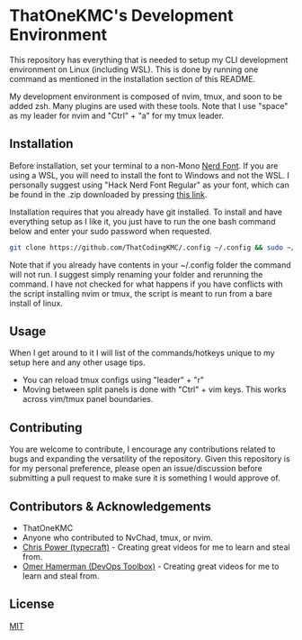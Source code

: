 # ThatOneKMC's Development Environment

This repository has everything that is needed to setup my CLI development environment on Linux (including WSL). This is done by running one command as mentioned in the installation section of this README.

My development environment is composed of nvim, tmux, and soon to be added zsh. Many plugins are used with these tools. Note that I use "space" as my leader for nvim and "Ctrl" + "a" for my tmux leader.

## Installation

Before installation, set your terminal to a non-Mono <a href="https://www.nerdfonts.com/font-downloads" target="_blank" rel="noopener noreferrer">Nerd Font</a>. If you are using a WSL, you will need to install the font to Windows and not the WSL. I personally suggest using "Hack Nerd Font Regular" as your font, which can be found in the .zip downloaded by pressing [this link](https://github.com/ryanoasis/nerd-fonts/releases/download/v3.3.0/Hack.zip). 

Installation requires that you already have git installed. To install and have everything setup as I like it, you just have to run the one bash command below and enter your sudo password when requested.

```bash
git clone https://github.com/ThatCodingKMC/.config ~/.config && sudo ~/.config/RUNME.sh
```

Note that if you already have contents in your ~/.config folder the command will not run. I suggest simply renaming your folder and rerunning the command. I have not checked for what happens if you have conflicts with the script installing nvim or tmux, the script is meant to run from a bare install of linux.

## Usage

When I get around to it I will list of the commands/hotkeys unique to my setup here and any other usage tips.

- You can reload tmux configs using "leader" + "r"
- Moving between split panels is done with "Ctrl" + vim keys. This works across vim/tmux panel boundaries.

## Contributing

You are welcome to contribute, I encourage any contributions related to bugs and expanding the versatility of the repository. Given this repository is for my personal preference, please open an issue/discussion before submitting a pull request to make sure it is something I would approve of. 

## Contributors & Acknowledgements

- ThatOneKMC
- Anyone who contributed to NvChad, tmux, or nvim.
- [Chris Power (typecraft)](https://github.com/cpow) - Creating great videos for me to learn and steal from.
- [Omer Hamerman (DevOps Toolbox)](https://github.com/johndoe) - Creating great videos for me to learn and steal from.

## License

[MIT](https://choosealicense.com/licenses/mit/)

